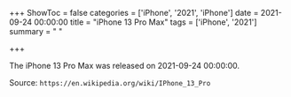 +++
ShowToc = false
categories = ['iPhone', '2021', 'iPhone']
date = 2021-09-24 00:00:00
title = "iPhone 13 Pro Max"
tags = ['iPhone', '2021']
summary = " "

+++

The iPhone 13 Pro Max was released on 2021-09-24 00:00:00.

Source: `https://en.wikipedia.org/wiki/IPhone_13_Pro`


